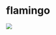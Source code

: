 # flamingo

<a href="https://github.com/anuraghazra/github-readme-stats">
  <img align="center" src="https://github-readme-stats.vercel.app/api/top-langs/?username=flamintune&layout=compact&theme=dracula" />
</a>

<!-- waka-box start -->
<!-- waka-box end -->

